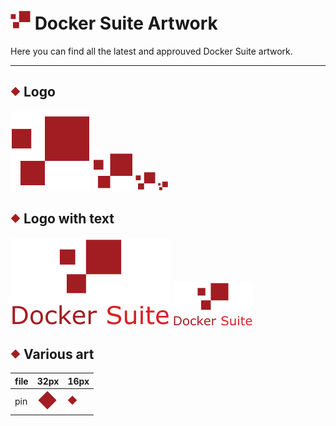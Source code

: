 # [![](logo/png/logo_32.png)](logo/png/) Docker Suite Artwork

Here you can find all the latest and approuved Docker Suite artwork.

---

## ![](various/pin/png/pin_16.png) Logo

[![](logo/png/logo_128.png)](logo/png/)
[![](logo/png/logo_64.png)](logo/png/)
[![](logo/png/logo_32.png)](logo/png/)
[![](logo/png/logo_16.png)](logo/png/)

## ![](various/pin/png/pin_16.png) Logo with text

[![256](banner/png/banner_256.png)](banner/png/)
[![128](banner/png/banner_128.png)](banner/png/)


## ![](various/pin/png/pin_16.png) Various art


 file        | 32px     | 16px
-------------|----------|---------
 pin | [![](various/pin/png/pin_32.png)](various/png/) | [![](various/pin/png/pin_16.png)](various/png/)


